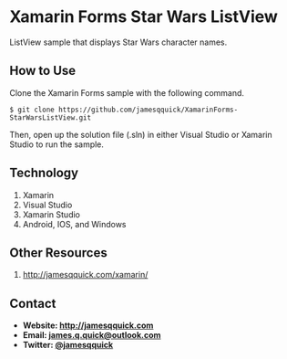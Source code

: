 **Xamarin Forms Star Wars ListView**
======
ListView sample that displays Star Wars character names.

## **How to Use**

Clone the Xamarin Forms sample with the following command.

```$ git clone https://github.com/jamesqquick/XamarinForms-StarWarsListView.git```

Then, open up the solution file (.sln) in either Visual Studio or Xamarin Studio to run the sample.

## **Technology**

 1. Xamarin
 2. Visual Studio
 3. Xamarin Studio
 4. Android, IOS, and Windows


## **Other Resources**
1. http://jamesqquick.com/xamarin/



## **Contact** ##
* **Website: http://jamesqquick.com**
* **Email: james.q.quick@outlook.com**
* **Twitter: [@jamesqquick](https:**//**twitter.com/jamesqquick)** 

